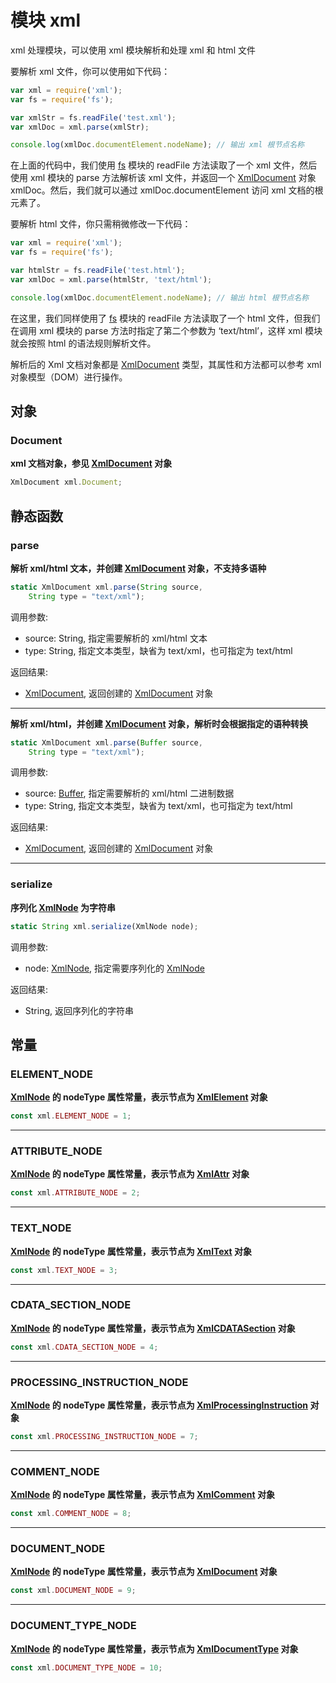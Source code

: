 # 模块 xml
xml 处理模块，可以使用 xml 模块解析和处理 xml 和 html 文件

要解析 xml 文件，你可以使用如下代码：

```JavaScript
var xml = require('xml');
var fs = require('fs');

var xmlStr = fs.readFile('test.xml');
var xmlDoc = xml.parse(xmlStr);

console.log(xmlDoc.documentElement.nodeName); // 输出 xml 根节点名称
```

在上面的代码中，我们使用 [fs](fs.md) 模块的 readFile 方法读取了一个 xml 文件，然后使用 xml 模块的 parse 方法解析该 xml 文件，并返回一个 [XmlDocument](../../object/ifs/XmlDocument.md) 对象 xmlDoc。然后，我们就可以通过 xmlDoc.documentElement 访问 xml 文档的根元素了。

要解析 html 文件，你只需稍微修改一下代码：

```JavaScript
var xml = require('xml');
var fs = require('fs');

var htmlStr = fs.readFile('test.html');
var xmlDoc = xml.parse(htmlStr, 'text/html');

console.log(xmlDoc.documentElement.nodeName); // 输出 html 根节点名称
```

在这里，我们同样使用了 [fs](fs.md) 模块的 readFile 方法读取了一个 html 文件，但我们在调用 xml 模块的 parse 方法时指定了第二个参数为 ‘text/html’，这样 xml 模块就会按照 html 的语法规则解析文件。

解析后的 Xml 文档对象都是 [XmlDocument](../../object/ifs/XmlDocument.md) 类型，其属性和方法都可以参考 xml 对象模型（DOM）进行操作。

## 对象
        
### Document
**xml 文档对象，参见 [XmlDocument](../../object/ifs/XmlDocument.md) 对象**

```JavaScript
XmlDocument xml.Document;
```

## 静态函数
        
### parse
**解析 xml/html 文本，并创建 [XmlDocument](../../object/ifs/XmlDocument.md) 对象，不支持多语种**

```JavaScript
static XmlDocument xml.parse(String source,
    String type = "text/xml");
```

调用参数:
* source: String, 指定需要解析的 xml/html 文本
* type: String, 指定文本类型，缺省为 text/xml，也可指定为 text/html

返回结果:
* [XmlDocument](../../object/ifs/XmlDocument.md), 返回创建的 [XmlDocument](../../object/ifs/XmlDocument.md) 对象

--------------------------
**解析 xml/html，并创建 [XmlDocument](../../object/ifs/XmlDocument.md) 对象，解析时会根据指定的语种转换**

```JavaScript
static XmlDocument xml.parse(Buffer source,
    String type = "text/xml");
```

调用参数:
* source: [Buffer](../../object/ifs/Buffer.md), 指定需要解析的 xml/html 二进制数据
* type: String, 指定文本类型，缺省为 text/xml，也可指定为 text/html

返回结果:
* [XmlDocument](../../object/ifs/XmlDocument.md), 返回创建的 [XmlDocument](../../object/ifs/XmlDocument.md) 对象

--------------------------
### serialize
**序列化 [XmlNode](../../object/ifs/XmlNode.md) 为字符串**

```JavaScript
static String xml.serialize(XmlNode node);
```

调用参数:
* node: [XmlNode](../../object/ifs/XmlNode.md), 指定需要序列化的 [XmlNode](../../object/ifs/XmlNode.md)

返回结果:
* String, 返回序列化的字符串

## 常量
        
### ELEMENT_NODE
**[XmlNode](../../object/ifs/XmlNode.md) 的 nodeType 属性常量，表示节点为 [XmlElement](../../object/ifs/XmlElement.md) 对象**

```JavaScript
const xml.ELEMENT_NODE = 1;
```

--------------------------
### ATTRIBUTE_NODE
**[XmlNode](../../object/ifs/XmlNode.md) 的 nodeType 属性常量，表示节点为 [XmlAttr](../../object/ifs/XmlAttr.md) 对象**

```JavaScript
const xml.ATTRIBUTE_NODE = 2;
```

--------------------------
### TEXT_NODE
**[XmlNode](../../object/ifs/XmlNode.md) 的 nodeType 属性常量，表示节点为 [XmlText](../../object/ifs/XmlText.md) 对象**

```JavaScript
const xml.TEXT_NODE = 3;
```

--------------------------
### CDATA_SECTION_NODE
**[XmlNode](../../object/ifs/XmlNode.md) 的 nodeType 属性常量，表示节点为 [XmlCDATASection](../../object/ifs/XmlCDATASection.md) 对象**

```JavaScript
const xml.CDATA_SECTION_NODE = 4;
```

--------------------------
### PROCESSING_INSTRUCTION_NODE
**[XmlNode](../../object/ifs/XmlNode.md) 的 nodeType 属性常量，表示节点为 [XmlProcessingInstruction](../../object/ifs/XmlProcessingInstruction.md) 对象**

```JavaScript
const xml.PROCESSING_INSTRUCTION_NODE = 7;
```

--------------------------
### COMMENT_NODE
**[XmlNode](../../object/ifs/XmlNode.md) 的 nodeType 属性常量，表示节点为 [XmlComment](../../object/ifs/XmlComment.md) 对象**

```JavaScript
const xml.COMMENT_NODE = 8;
```

--------------------------
### DOCUMENT_NODE
**[XmlNode](../../object/ifs/XmlNode.md) 的 nodeType 属性常量，表示节点为 [XmlDocument](../../object/ifs/XmlDocument.md) 对象**

```JavaScript
const xml.DOCUMENT_NODE = 9;
```

--------------------------
### DOCUMENT_TYPE_NODE
**[XmlNode](../../object/ifs/XmlNode.md) 的 nodeType 属性常量，表示节点为 [XmlDocumentType](../../object/ifs/XmlDocumentType.md) 对象**

```JavaScript
const xml.DOCUMENT_TYPE_NODE = 10;
```

